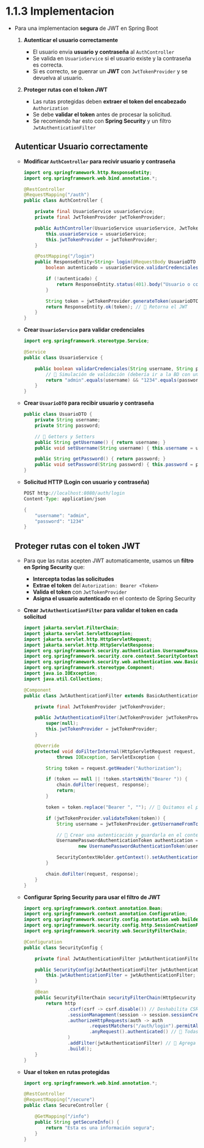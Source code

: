 # 1.1.3 Implementacion

* Para una implementacion **segura** de JWT en Spring Boot
    
    1. **Autenticar el usuario correctamente**
        
        * El usuario envia **usuario y contraseña** al `AuthController`
        * Se valida en `UsuarioService` si el usuario existe y la contraseña es correcta.
        * Si es correcto, se guenrar un **JWT** con `JwtTokenProvider` y se devuelva al usuario.
        
    2. **Proteger rutas con el token JWT**
    
        * Las rutas protegidas deben **extraer el token del encabezado** `Authorization`
        * Se debe **validar el token** antes de procesar la solicitud.
        * Se recomiendo har esto con **Spring Security** y un filtro `JwtAuthenticationFilter`
        

    ## Autenticar Usuario correctamente
    
    * **Modificar `AuthController` para recivir usuario y contraseña**
    
        ```java
        import org.springframework.http.ResponseEntity;
        import org.springframework.web.bind.annotation.*;

        @RestController
        @RequestMapping("/auth")
        public class AuthController {

            private final UsuarioService usuarioService;
            private final JwtTokenProvider jwtTokenProvider;

            public AuthController(UsuarioService usuarioService, JwtTokenProvider jwtTokenProvider) {
                this.usuarioService = usuarioService;
                this.jwtTokenProvider = jwtTokenProvider;
            }

            @PostMapping("/login")
            public ResponseEntity<String> login(@RequestBody UsuarioDTO usuarioDTO) {
                boolean autenticado = usuarioService.validarCredenciales(usuarioDTO.getUsername(), usuarioDTO.getPassword());

                if (!autenticado) {
                    return ResponseEntity.status(401).body("Usuario o contraseña incorrectos");
                }

                String token = jwtTokenProvider.generateToken(usuarioDTO.getUsername());
                return ResponseEntity.ok(token); // 🔹 Retorna el JWT
            }
        }
        ```

    * **Crear `UsuarioService` para validar credenciales**
    
        ```java
        import org.springframework.stereotype.Service;

        @Service
        public class UsuarioService {

            public boolean validarCredenciales(String username, String password) {
                // 🔹 Simulación de validación (debería ir a la BD con un repository)
                return "admin".equals(username) && "1234".equals(password);
            }
        }
        ```

    * **Crear `UsuarioDTO` para recibir usuario y contraseña**
            
        ```java
        public class UsuarioDTO {
            private String username;
            private String password;

            // 🔹 Getters y Setters
            public String getUsername() { return username; }
            public void setUsername(String username) { this.username = username; }

            public String getPassword() { return password; }
            public void setPassword(String password) { this.password = password; }
        }
        ```

    * **Solicitud HTTP (Login con usuario y contraseña)**
    
        ```java
        POST http://localhost:8080/auth/login
        Content-Type: application/json

        {
            "username": "admin",
            "password": "1234"
        }
        ```

    ## Proteger rutas con el token JWT
    
    * Para que las rutas acepten JWT automaticamente, usamos un **filtro en Spring Security** que:
        
        * **Intercepta todas las solicitudes**
        * **Extrae el token** del `Autorization: Bearer <Token>`
        * **Valida el token** con `JwtTokenProvider`
        * **Asigna el usuario autenticado** en el contexto de Spring Security
        
    * **Crear `JwtAuthenticationFilter` para validar el token en cada solicitud**
    
        ```java
        import jakarta.servlet.FilterChain;
        import jakarta.servlet.ServletException;
        import jakarta.servlet.http.HttpServletRequest;
        import jakarta.servlet.http.HttpServletResponse;
        import org.springframework.security.authentication.UsernamePasswordAuthenticationToken;
        import org.springframework.security.core.context.SecurityContextHolder;
        import org.springframework.security.web.authentication.www.BasicAuthenticationFilter;
        import org.springframework.stereotype.Component;
        import java.io.IOException;
        import java.util.Collections;

        @Component
        public class JwtAuthenticationFilter extends BasicAuthenticationFilter {

            private final JwtTokenProvider jwtTokenProvider;

            public JwtAuthenticationFilter(JwtTokenProvider jwtTokenProvider) {
                super(null);
                this.jwtTokenProvider = jwtTokenProvider;
            }

            @Override
            protected void doFilterInternal(HttpServletRequest request, HttpServletResponse response, FilterChain chain)
                    throws IOException, ServletException {

                String token = request.getHeader("Authorization");

                if (token == null || !token.startsWith("Bearer ")) {
                    chain.doFilter(request, response);
                    return;
                }

                token = token.replace("Bearer ", ""); // 🔹 Quitamos el prefijo "Bearer "

                if (jwtTokenProvider.validateToken(token)) {
                    String username = jwtTokenProvider.getUsernameFromToken(token);

                    // 🔹 Crear una autenticación y guardarla en el contexto de Spring Security
                    UsernamePasswordAuthenticationToken authentication =
                            new UsernamePasswordAuthenticationToken(username, null, Collections.emptyList());

                    SecurityContextHolder.getContext().setAuthentication(authentication);
                }

                chain.doFilter(request, response);
            }
        }
        ```

    * **Configurar Spring Security para usar el filtro de JWT**
    
        ```java
        import org.springframework.context.annotation.Bean;
        import org.springframework.context.annotation.Configuration;
        import org.springframework.security.config.annotation.web.builders.HttpSecurity;
        import org.springframework.security.config.http.SessionCreationPolicy;
        import org.springframework.security.web.SecurityFilterChain;

        @Configuration
        public class SecurityConfig {

            private final JwtAuthenticationFilter jwtAuthenticationFilter;

            public SecurityConfig(JwtAuthenticationFilter jwtAuthenticationFilter) {
                this.jwtAuthenticationFilter = jwtAuthenticationFilter;
            }

            @Bean
            public SecurityFilterChain securityFilterChain(HttpSecurity http) throws Exception {
                return http
                        .csrf(csrf -> csrf.disable()) // Deshabilita CSRF para APIs REST
                        .sessionManagement(session -> session.sessionCreationPolicy(SessionCreationPolicy.STATELESS)) // Sin sesiones
                        .authorizeHttpRequests(auth -> auth
                                .requestMatchers("/auth/login").permitAll() // 🔹 Permite login sin autenticación
                                .anyRequest().authenticated() // 🔹 Todas las demás rutas requieren autenticación
                        )
                        .addFilter(jwtAuthenticationFilter) // 🔹 Agrega el filtro de JWT
                        .build();
            }
        }
        ```

    * **Usar el token en rutas protegidas**
 
        ```java
        import org.springframework.web.bind.annotation.*;

        @RestController
        @RequestMapping("/secure")
        public class SecureController {

            @GetMapping("/info")
            public String getSecureInfo() {
                return "Esta es una información segura";
            }
        }
        ```





        




